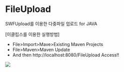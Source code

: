 FileUpload
==========

SWFUpload를 이용한 다중파일 업로드 for JAVA

[이클립스를 이용한 실행방법]
- File>Import>Mave>Existing Maven Projects
- File>Maven>Maven Update
- And then http://localhost:8080/FileUpload Access!!

![](https://raw.githubusercontent.com/ezsimple/FileUpload/1f0f2227131c83be8927f0bae19055d4df492b8c/src/main/webapp/resources/images/swfupload.png)
